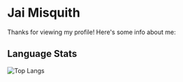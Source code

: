 # Jai Misquith

Thanks for viewing my profile! Here's some info about me:

## Language Stats
![Top Langs](https://github-readme-stats.vercel.app/api/top-langs/?username=Sheeper23&layout=compact&theme=onedark)
